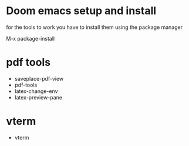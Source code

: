 # Doom emacs setup and install


for the tools to work you have to install them using the package manager

M-x package-install <name of package>

# pdf tools
- saveplace-pdf-view
- pdf-tools
- latex-change-env
- latex-preview-pane


# vterm

- vterm

